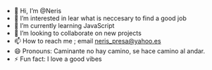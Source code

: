 - 👋 Hi, I’m @Neris
- 👀 I’m interested in lear what is neccesary to find a good job
- 🌱 I’m currently learning JavaScript
- 💞️ I’m looking to collaborate on new projects
- 📫 How to reach me ; email neris_presa@yahoo.es
- 😄 Pronouns: Caminante no hay camino, se hace camino al andar.
- ⚡ Fun fact: I love a good vibes

<!---
Nerispd/Nerispd is a ✨ special ✨ repository because its `README.md` (this file) appears on your GitHub profile.
You can click the Preview link to take a look at your changes.
--->
